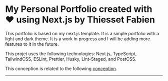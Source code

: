 # My Personal Portfolio created with :heart: using Next.js by Thiesset Fabien

This portfolio is based on my next.js template. It is a simple portfolio with a light and dark theme. It is a work in progress and I will be adding more features to it in the future.

This projet uses the following technologies: Next.js, TypeScript, TailwindCSS, ESLint, Prettier, Husky, Lint-Staged, and PostCSS.

This conception is related to the following [conception](docs/conception.md).

---
